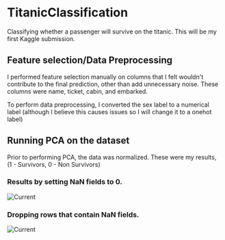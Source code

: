 # TitanicClassification
Classifying whether a passenger will survive on the titanic. This will be my first Kaggle submission.

## Feature selection/Data Preprocessing
I performed feature selection manually on columns that I felt wouldn't contribute to the final prediction, other than add unnecessary noise. These columns were name, ticket, cabin, and embarked.

To perform data preprocessing, I converted the sex label to a numerical label (although I believe this causes issues so I will change it to a onehot label)

## Running PCA on the dataset
Prior to performing PCA, the data was normalized.
These were my results, (1 - Survivors, 0 - Non Survivors)

<p align="center">
  <h3>Results by setting NaN fields to 0.</h3>
  <img src="https://i.imgur.com/B1AAM9B.png" alt="Current"/>
</p>
<p align="center">
  <h3>Dropping rows that contain NaN fields.</h3>
  <img src="https://i.imgur.com/GhERVSc.png" alt="Current"/>
</p>
